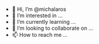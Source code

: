 - 👋 Hi, I’m @michalaros
- 👀 I’m interested in ...
- 🌱 I’m currently learning ...
- 💞️ I’m looking to collaborate on ...
- 📫 How to reach me ...

<!---
michalaros/michalaros is a ✨ special ✨ repository because its `README.md` (this file) appears on your GitHub profile.
You can click the Preview link to take a look at your changes.
--->
